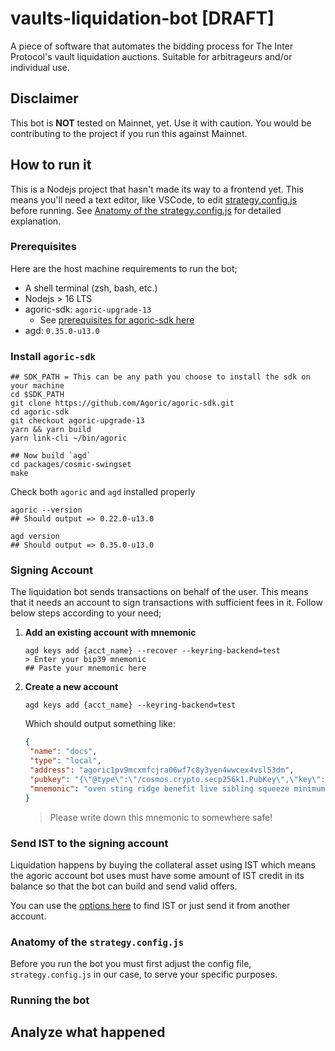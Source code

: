 # vaults-liquidation-bot [DRAFT]
A piece of software that automates the bidding process for The Inter Protocol's vault liquidation auctions. Suitable for arbitrageurs and/or individual use. 

## Disclaimer
This bot is **NOT** tested on Mainnet, yet. Use it with caution. You would be contributing 
to the project if you run this against Mainnet.

## How to run it
This is a Nodejs project that hasn't made its way to a frontend yet. This means
you'll need a text editor, like VSCode, to edit [strategy.config.js](strategy.config.js) before running.
See [Anatomy of the strategy.config.js]() for detailed explanation.
### Prerequisites
Here are the host machine requirements to run the bot;
* A shell terminal (zsh, bash, etc.)
* Nodejs > 16 LTS
* agoric-sdk: `agoric-upgrade-13`
  * See [prerequisites for agoric-sdk here](https://docs.agoric.com/guides/getting-started/#installing-prerequisites)
* agd: `0.35.0-u13.0`

### Install `agoric-sdk`
```shell
## SDK_PATH = This can be any path you choose to install the sdk on your machine
cd $SDK_PATH
git clone https://github.com/Agoric/agoric-sdk.git
cd agoric-sdk
git checkout agoric-upgrade-13
yarn && yarn build
yarn link-cli ~/bin/agoric

## Now build `agd`
cd packages/cosmic-swingset
make
```

Check both `agoric` and `agd` installed properly

```shell
agoric --version
## Should output => 0.22.0-u13.0

agd version
## Should output => 0.35.0-u13.0
```

### Signing Account
The liquidation bot sends transactions on behalf of the user. This means that it 
needs an account to sign transactions with sufficient fees in it. Follow below steps
according to your need;
1. **Add an existing account with mnemonic**
   ```shell
   agd keys add {acct_name} --recover --keyring-backend=test
   > Enter your bip39 mnemonic
   ## Paste your mnemonic here 
   ```
2. **Create a new account**
   ```shell
   agd keys add {acct_name} --keyring-backend=test
   ```
   
   Which should output something like:
   
   ```json
   {
    "name": "docs",
    "type": "local",
    "address": "agoric1pv9mcxmfcjra06wf7c8y3yen4wwcex4vsl53dm",
    "pubkey": "{\"@type\":\"/cosmos.crypto.secp256k1.PubKey\",\"key\":\"A4ta203DSie8avPF0jJwybGWczoaDM5I4e2TYSsKVCjF\"}",
    "mnemonic": "oven sting ridge benefit live sibling squeeze minimum coast claw abuse human priority pony panel holiday upper few people cancel eye lucky shed try"
   }
   ```

   > Please write down this mnemonic to somewhere safe!

### Send IST to the signing account
Liquidation happens by buying the collateral asset using IST which means the agoric
account bot uses must have some amount of IST credit in its balance so that the bot
can build and send valid offers. 

You can use the [options here](https://inter.trade/find#all) to find IST or just send
it from another account.

### Anatomy of the `strategy.config.js`
Before you run the bot you must first adjust the config file, `strategy.config.js` 
in our case, to serve your specific purposes.



### Running the bot

## Analyze what happened